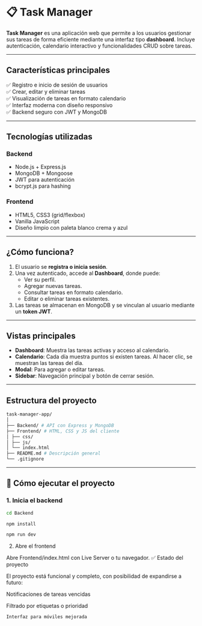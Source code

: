 # 📋 Task Manager

**Task Manager** es una aplicación web que permite a los usuarios gestionar sus tareas de forma eficiente mediante una interfaz tipo **dashboard**. Incluye autenticación, calendario interactivo y funcionalidades CRUD sobre tareas.

---

## Características principales

✅ Registro e inicio de sesión de usuarios  
✅ Crear, editar y eliminar tareas  
✅ Visualización de tareas en formato calendario  
✅ Interfaz moderna con diseño responsivo  
✅ Backend seguro con JWT y MongoDB  

---

##  Tecnologías utilizadas

###  Backend
- Node.js + Express.js
- MongoDB + Mongoose
- JWT para autenticación
- bcrypt.js para hashing

###  Frontend
- HTML5, CSS3 (grid/flexbox)
- Vanilla JavaScript
- Diseño limpio con paleta blanco crema y azul

---

##  ¿Cómo funciona?

1. El usuario se **registra o inicia sesión**.
2. Una vez autenticado, accede al **Dashboard**, donde puede:
   - Ver su perfil.
   - Agregar nuevas tareas.
   - Consultar tareas en formato calendario.
   - Editar o eliminar tareas existentes.
3. Las tareas se almacenan en MongoDB y se vinculan al usuario mediante un **token JWT**.

---

##  Vistas principales

- **Dashboard**: Muestra las tareas activas y acceso al calendario.
- **Calendario**: Cada día muestra puntos si existen tareas. Al hacer clic, se muestran las tareas del día.
- **Modal**: Para agregar o editar tareas.
- **Sidebar**: Navegación principal y botón de cerrar sesión.

---

##  Estructura del proyecto
```bash
task-manager-app/
│
├── Backend/ # API con Express y MongoDB
├── Frontend/ # HTML, CSS y JS del cliente
│ ├── css/
│ ├── js/
│ └── index.html
├── README.md # Descripción general
└── .gitignore
```

---

## 🚀 Cómo ejecutar el proyecto

### 1. Inicia el backend
```bash
cd Backend
```
```bash
npm install
```
```bash
npm run dev
```
2. Abre el frontend

Abre Frontend/index.html con Live Server o tu navegador.
✅ Estado del proyecto

El proyecto está funcional y completo, con posibilidad de expandirse a futuro:

Notificaciones de tareas vencidas

Filtrado por etiquetas o prioridad

    Interfaz para móviles mejorada

